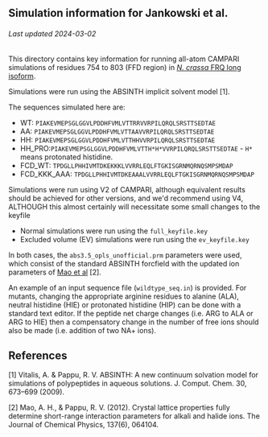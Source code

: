 ## Simulation information for Jankowski et al.
###### Last updated 2024-03-02

This directory contains key information for running all-atom CAMPARI simulations of residues 754 to 803 (FFD region) in [*N. crassa* FRQ long isoform](https://www.uniprot.org/uniprot/P19970).

Simulations were run using the ABSINTH implicit solvent model [1].

The sequences simulated here are:

* WT: `PIAKEVMEPSGLGGVLPDDHFVMLVTTRRVVRPILQRQLSRSTTSEDTAE`
* AA: `PIAKEVMEPSGLGGVLPDDHFVMLVTTAAVVRPILQRQLSRSTTSEDTAE`
* HH: `PIAKEVMEPSGLGGVLPDDHFVMLVTTHHVVRPILQRQLSRSTTSEDTAE`
* HH_PRO:`PIAKEVMEPSGLGGVLPDDHFVMLVTTH*H*VVRPILQRQLSRSTTSEDTAE` - `H*` means protonated histidine.
* FCD\_WT: `TPDGLLPHHIVMTDKEKKKLVVRRLEQLFTGKISGRNMQRNQSMPSMDAP`
* FCD\_KKK_AAA: `TPDGLLPHHIVMTDKEAAALVVRRLEQLFTGKISGRNMQRNQSMPSMDAP`


Simulations were run using V2 of CAMPARI, although equivalent results should be achieved for other versions, and we'd recommend using V4, ALTHOUGH this almost certainly will necessitate some small changes to the keyfile 

* Normal simulations were run using the `full_keyfile.key`
* Excluded volume (EV) simulations were run using the `ev_keyfile.key`

In both cases, the `abs3.5_opls_unofficial.prm` parameters were used, which consist of the standard ABSINTH forcfield with the updated ion parameters of [Mao et al](https://aip.scitation.org/doi/10.1063/1.4742068) [2].

An example of an input sequence file (`wildtype_seq.in`) is provided. For mutants, changing the appropriate arginine residues to alanine (ALA), neutral histidine (HIE) or protonated histidine (HIP) can be done with a standard text editor. If the peptide net charge changes (i.e. ARG to ALA or ARG to HIE) then a compensatory change in the number of free ions should also be made (i.e. addition of two NA+ ions).


## References
[1] Vitalis, A. & Pappu, R. V. ABSINTH: A new continuum solvation model for simulations of polypeptides in aqueous solutions. J. Comput. Chem. 30, 673–699 (2009).

[2] Mao, A. H., & Pappu, R. V. (2012). Crystal lattice properties fully determine short-range interaction parameters for alkali and halide ions. The Journal of Chemical Physics, 137(6), 064104.